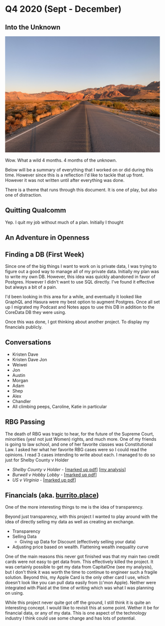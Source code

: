 # Q4 2020 (Sept - December)

## Into the Unknown

![Red Rock, NV. Oct 2020. First Climbing Trip](red_rock.jpeg)

Wow. What a wild 4 months. 4 months of the unknown. 

Below will be a summary of everything that I worked on or did during this time. However since this is a
reflection I'd like to tackle that up front. However it was not written until after everything was done.

There is a theme that runs through this document. It is one of play, but also one of distraction.

## Quitting Qualcomm

Yep. I quit my job without much of a plan. Initially I thought 

## An Adventure in Openness

## Finding a DB (First Week)

Since one of the big things I want to work on is private data, I was trying to figure out a good way 
to manage all of my private data. Initially my plan was to write my own DB. However, this idea was
quickly abandoned in favor of Postgres. However I didn't want to use SQL directly. I've found it effective
but always a bit of a pain. 

I'd been looking in this area for a while, and eventually it looked like GraphQL and Hasura were my
best option to augment Postgres. Once all set up I migrated my Podcast and Notes apps to use this DB
in addition to the CoreData DB they were using. 

Once this was done, I got thinking about another project. To display my financials publicly.

## Conversations
* Kristen Dave
* Kristen Dave Jon
* Weiwei
* Jon
* Austin
* Morgan
* Adam
* Shep
* Alex
* Chandler
* All climbing peeps, Caroline, Katie in particular

## RBG Passing

The death of RBG was tragic to hear, for the future of the Supreme Court, minorities (yes!
not just Women) rights, and much more. One of my friends is going to law school, and one of her
favorite classes was Constitutional Law. I asked her what her favorite RBG cases were so I could
read the opinions. I read 3 cases intending to write about each. I managed to do so just for 
Shelby County v Holder

* *Shelby County v Holder* - [[marked up pdf](../../../scotus/shelby%20county%20v%20holder.pdf)] [[my analysis](../../../scotus/Shelby%20County%20v.%20Holder.md)]
* *Burwell v Hobby Lobby* - [[marked up pdf](../../../scotus/burwell%20v%20hobby%20lobby.pdf)]
* *US v Virginia* - [[marked up pdf](../../../scotus/us_v_virginia.pdf)]

## Financials (aka. [burrito.place](https://burrito.place))

One of the more interesting things to me is the idea of transparency. 

Beyond just transparency, with this project I wanted to play around with the idea of directly selling 
my data as well as creating an exchange.

* Transparency
* Selling Data
  * Giving up Data for Discount (effectively selling your data)
* Adjusting price based on wealth. Flattening wealth inequality curve

One of the main reasons this never got finished was that my main two credit cards were not easy to 
get data from. This effectively killed the project. It was certainly possible to get my data
from CapitalOne (see my analysis), but I don't think it was worth the time to continue to engineer 
such a fragile solution. Beyond this, my Apple Card is the only other card I use, which doesn't
look like you can pull data easily from (c'mon Apple). Neither were integrated with Plaid at the time
of writing which was what I was planning on using.

While this project never quite got off the ground, I still think it is quite an interesting concept.
I would like to revisit this at some point. Wether it be for financial data, or any of my data. This
is one aspect of the technology industry I think could use some change and has lots of potential. 